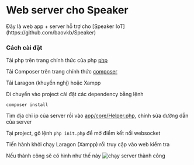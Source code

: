 <h1> Web server cho Speaker </h1>
Đây là web app + server hỗ trợ cho [Speaker IoT] (https://github.com/baovkb/Speaker)
<h3> Cách cài đặt </h3>

Tải php trên trang chính thức của php [php](https://www.php.net/downloads.php)

Tải Composer trên trang chính thức [composer](https://getcomposer.org/download/)

Tải Laragon (khuyến nghị) hoặc Xampp 

Di chuyển vào project cài đặt các dependency bằng lệnh

```composer install```

Tìm địa chỉ ip của server rồi vào [app/core/Helper.php](app/core/Helper.php), chỉnh sửa đường dẫn của server

Tại project, gõ lệnh ```php init.php``` để mở điểm kết nối websocket

Tiến hành khởi chạy Laragon (Xampp) rồi truy cập vào web kiểm tra

Nếu thành công sẽ có hình như thế này
![chạy server thành công](image.png)